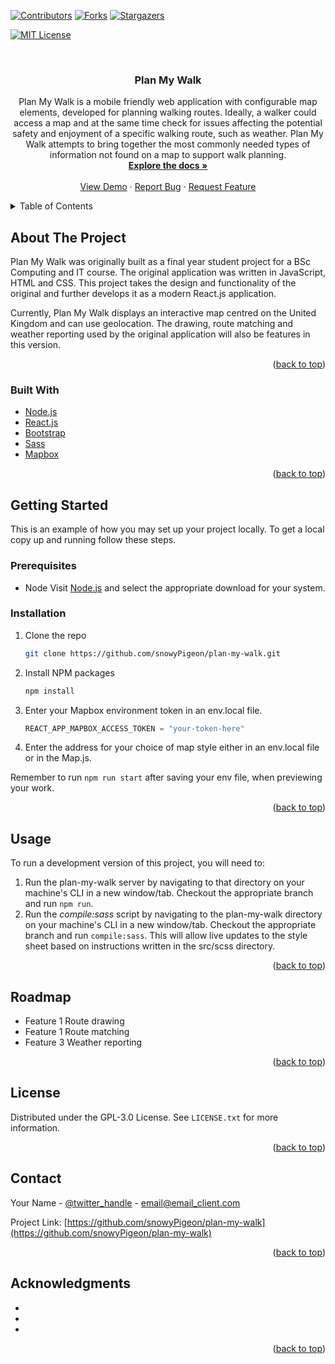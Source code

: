 <div id="top"></div>
<!--
*** Thanks for checking out the Best-README-Template. If you have a suggestion
*** that would make this better, please fork the repo and create a pull request
*** or simply open an issue with the tag "enhancement".
*** Don't forget to give the project a star!
*** Thanks again! Now go create something AMAZING! :D
-->

<!-- PROJECT SHIELDS -->
<!--
*** I'm using markdown "reference style" links for readability.
*** Reference links are enclosed in brackets [ ] instead of parentheses ( ).
*** See the bottom of this document for the declaration of the reference variables
*** for contributors-url, forks-url, etc. This is an optional, concise syntax you may use.
*** https://www.markdownguide.org/basic-syntax/#reference-style-links
-->

[![Contributors][contributors-shield]][contributors-url]
[![Forks][forks-shield]][forks-url]
[![Stargazers][stars-shield]][stars-url]
<!-- [![Issues][issues-shield]][issues-url] -->
[![MIT License][license-shield]][license-url]
<!-- [![LinkedIn][linkedin-shield]][linkedin-url]  -->

<!-- PROJECT LOGO -->
<br />
<div align="center">
  <!-- <a href="https://github.com/snowyPigeon/plan-my-walk">
    <img src="images/temp-logo.png" alt="Logo" width="80" height="80">
  </a> -->

<h3 align="center">Plan My Walk</h3>

  <p align="center">
    Plan My Walk is a mobile friendly web application with configurable map elements, developed for planning walking routes. Ideally, a walker could access a map and at the same time check for issues affecting the potential safety and enjoyment of a specific walking route, such as weather. Plan My Walk attempts to bring together the most commonly needed types of information not found on a map to support walk planning.
    <br />
    <a href="https://github.com/snowyPigeon/plan-my-walk"><strong>Explore the docs »</strong></a>
    <br />
    <br />
    <a href="https://github.com/snowyPigeon/plan-my-walk">View Demo</a>
    ·
    <a href="https://github.com/snowyPigeon/plan-my-walk/issues">Report Bug</a>
    ·
    <a href="https://github.com/snowyPigeon/plan-my-walk/issues">Request Feature</a>
  </p>
</div>

<!-- TABLE OF CONTENTS -->
<details>
  <summary>Table of Contents</summary>
  <ol>
    <li>
      <a href="#about-the-project">About The Project</a>
      <ul>
        <li><a href="#built-with">Built With</a></li>
      </ul>
    </li>
    <li>
      <a href="#getting-started">Getting Started</a>
      <ul>
        <li><a href="#prerequisites">Prerequisites</a></li>
        <li><a href="#installation">Installation</a></li>
      </ul>
    </li>
    <li><a href="#usage">Usage</a></li>
    <li><a href="#roadmap">Roadmap</a></li>
    <li><a href="#contributing">Contributing</a></li>
    <li><a href="#license">License</a></li>
    <li><a href="#contact">Contact</a></li>
    <li><a href="#acknowledgments">Acknowledgments</a></li>
  </ol>
</details>

<!-- ABOUT THE PROJECT -->

## About The Project

<p>Plan My Walk was originally built as a final year student project for a BSc Computing and IT course. The original application was written in JavaScript, HTML and CSS. This project takes the design and functionality of the original and further develops it as a modern React.js application.</p>
<p>Currently, Plan My Walk displays an interactive map centred on the United Kingdom and can use geolocation. The drawing, route matching and weather reporting used by the original application will also be features in this version. </p>

<!-- [![Product Name Screen Shot][product-screenshot]](https://example.com) -->

<!-- Here's a blank template to get started: To avoid retyping too much info. Do a search and replace with your text editor for the following: `github_username`, `repo_name`, `twitter_handle`, `linkedin_username`, `email`, `email_client`, `project_title`, `project_description` -->

<p align="right">(<a href="#top">back to top</a>)</p>

### Built With

- [Node.js](https://nodejs.org/en/)
- [React.js](https://reactjs.org/)
- [Bootstrap](https://getbootstrap.com)
- [Sass](https://sass-lang.com/dart-sass)
- [Mapbox](https://www.mapbox.com/) 

<p align="right">(<a href="#top">back to top</a>)</p>

<!-- GETTING STARTED -->

## Getting Started

This is an example of how you may set up your project locally.
To get a local copy up and running follow these steps.

### Prerequisites

- Node
  Visit [Node.js](https://nodejs.org/en/download/) and select the appropriate download for your system.

### Installation

1. Clone the repo
   ```sh
   git clone https://github.com/snowyPigeon/plan-my-walk.git
   ```
2. Install NPM packages
   ```sh
   npm install
   ```
3. Enter your Mapbox environment token in an env.local file.
   ```js
   REACT_APP_MAPBOX_ACCESS_TOKEN = "your-token-here"
   ```
4. Enter the address for your choice of map style either in an env.local file or in the Map.js.

Remember to run `npm run start` after saving your env file, when previewing your work.

<p align="right">(<a href="#top">back to top</a>)</p>

<!-- USAGE EXAMPLES -->

## Usage

To run a development version of this project, you will need to: 
1. Run the plan-my-walk server by navigating to that directory on your machine's CLI in a new window/tab. Checkout the appropriate branch and run `npm run`. 
2. Run the *compile:sass* script by navigating to the plan-my-walk directory on your machine's CLI in a new window/tab. Checkout the appropriate branch and run `compile:sass`. This will allow live updates to the style sheet based on instructions written in the src/scss directory.


<!-- Use this space to show useful examples of how a project can be used. Additional screenshots, code examples and demos work well in this space. You may also link to more resources. -->

<!-- _For more examples, please refer to the [Documentation](https://example.com)_ -->

<p align="right">(<a href="#top">back to top</a>)</p>

<!-- ROADMAP -->

## Roadmap

-  Feature 1 Route drawing
-  Feature 1 Route matching
-  Feature 3 Weather reporting

<!-- See the [open2issues](https://github.com/snowyPigeon/plan-my-walk/issues) for a full list of proposed features (and known issues). -->

<p align="right">(<a href="#top">back to top</a>)</p>

<!-- CONTRIBU3ING -->

<!-- ## Contributing

Contributions are what make the open source community such an amazing place to learn, inspire, and create. Any contributions you make are **greatly appreciated**.

If you have a suggestion that would make this better, please fork the repo and create a pull request. You can also simply open an issue with the tag "enhancement".
Don't forget to give the project a star! Thanks again!

1. Fork the Project
1. Create your Feature Branch (`git checkout -b feature/AmazingFeature`)
3. Commit your Changes (`git commit -m 'Add some AmazingFeature'`)
4. Push to the Branch (`git push origin feature/AmazingFeature`)
5. Open a Pull Request2
<p align="right">(<a href="#top">back to top</a>)</p> -->

<!-- LICENSE -->
## License

Distributed under the GPL-3.0 License. See `LICENSE.txt` for more information.

<p align="right">(<a href="#top">back to top</a>)</p>

<!-- CONTACT -->

## Contact

Your Name - [@twitter_handle](https://twitter.com/twitter_handle) - email@email_client.com

Project Link: [https://github.com/snowyPigeon/plan-my-walk](https://github.com/snowyPigeon/plan-my-walk)

<p align="right">(<a href="#top">back to top</a>)</p>

<!-- ACKNOWLEDGMENTS -->

## Acknowledgments

- []()
- []()
- []()

<p align="right">(<a href="#top">back to top</a>)</p>

<!-- MARKDOWN LINKS & IMAGES -->
<!-- https://www.markdownguide.org/basic-syntax/#reference-style-links -->

[contributors-shield]: https://img.shields.io/github/contributors/snowyPigeon/plan-my-walk.svg?style=for-the-badge
[contributors-url]: https://github.com/snowyPigeon/plan-my-walk/graphs/contributors
[forks-shield]: https://img.shields.io/github/forks/snowyPigeon/plan-my-walk.svg?style=for-the-badge
[forks-url]: https://github.com/snowyPigeon/plan-my-walk/network/members
[stars-shield]: https://img.shields.io/github/stars/snowyPigeon/plan-my-walk.svg?style=for-the-badge
[stars-url]: https://github.com/snowyPigeon/plan-my-walk/stargazers
[issues-shield]: https://img.shields.io/github/issues/snowyPigeon/plan-my-walk.svg?style=for-the-badge
[issues-url]: https://github.com/snowyPigeon/plan-my-walk/issues
[license-shield]: https://img.shields.io/github/license/snowyPigeon/plan-my-walk.svg?style=for-the-badge
[license-url]: https://github.com/snowyPigeon/plan-my-walk/blob/master/LICENSE.txt
[linkedin-shield]: https://img.shields.io/badge/-LinkedIn-black.svg?style=for-the-badge&logo=linkedin&colorB=555
[linkedin-url]: https://linkedin.com/in/linkedin_username
[product-screenshot]: images/screenshot.png
